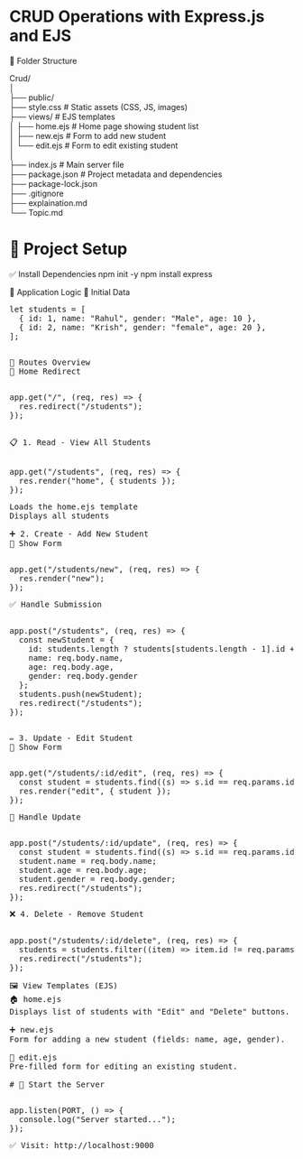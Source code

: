 # CRUD Operations with Express.js and EJS
📁 Folder Structure

Crud/<br>
│<br>
├── public/ <br>
    ├── style.css          # Static assets (CSS, JS, images)<br>
├── views/                 # EJS templates<br>
│   ├── home.ejs           # Home page showing student list<br>
│   ├── new.ejs            # Form to add new student<br>
│   └── edit.ejs           # Form to edit existing student<br>
│<br>
├── index.js               # Main server file<br>
├── package.json           # Project metadata and dependencies<br>
├── package-lock.json<br>
├── .gitignore<br>
├── explaination.md<br>
└── Topic.md<br>

# 🚀 Project Setup
✅ Install Dependencies
npm init -y
npm install express 

🧠 Application Logic
🔸 Initial Data

<pre>let students = [
  { id: 1, name: "Rahul", gender: "Male", age: 10 },
  { id: 2, name: "Krish", gender: "female", age: 20 },
];<pre>

🔄 Routes Overview
🔹 Home Redirect

<pre>app.get("/", (req, res) => {
  res.redirect("/students");
});<pre>

📋 1. Read - View All Students

<pre>app.get("/students", (req, res) => {
  res.render("home", { students });
});<pre>
Loads the home.ejs template
Displays all students

➕ 2. Create - Add New Student
📄 Show Form

<pre>app.get("/students/new", (req, res) => {
  res.render("new");
});<pre>
✅ Handle Submission

<pre>app.post("/students", (req, res) => {
  const newStudent = {
    id: students.length ? students[students.length - 1].id + 1 : 1,
    name: req.body.name,
    age: req.body.age,
    gender: req.body.gender
  };
  students.push(newStudent);
  res.redirect("/students");
});<pre>

✏️ 3. Update - Edit Student
📄 Show Form

<pre>app.get("/students/:id/edit", (req, res) => {
  const student = students.find((s) => s.id == req.params.id);
  res.render("edit", { student });
});<pre>
🔁 Handle Update

<pre>app.post("/students/:id/update", (req, res) => {
  const student = students.find((s) => s.id == req.params.id);
  student.name = req.body.name;
  student.age = req.body.age;
  student.gender = req.body.gender;
  res.redirect("/students");
});<pre>
❌ 4. Delete - Remove Student

<pre>app.post("/students/:id/delete", (req, res) => {
  students = students.filter((item) => item.id != req.params.id);
  res.redirect("/students");
});<pre>
🖼️ View Templates (EJS)
🏠 home.ejs
Displays list of students with "Edit" and "Delete" buttons.

➕ new.ejs
Form for adding a new student (fields: name, age, gender).

📝 edit.ejs
Pre-filled form for editing an existing student.

# 📡 Start the Server

<pre>app.listen(PORT, () => {
  console.log("Server started...");
});<pre>
✅ Visit: http://localhost:9000